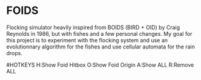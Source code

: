 # FOIDS
Flocking simulator heavily inspired from BOIDS (BIRD + OID) by Craig Reynolds in 1986, but with fishes and a few personal changes. My goal for this project is to experiment with the flocking system and use an evolutionnary algorithm for the fishes and use cellular automata for the rain drops.

#HOTKEYS
H:Show Foid Hitbox
O:Show Foid Origin
A:Show ALL
R:Remove ALL
